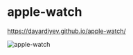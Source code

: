 # apple-watch

https://dayardiyev.github.io/apple-watch/

![apple-watch](https://user-images.githubusercontent.com/92905923/181739689-61f593eb-3d78-4ac5-9c10-d19e7b509dfb.png)
